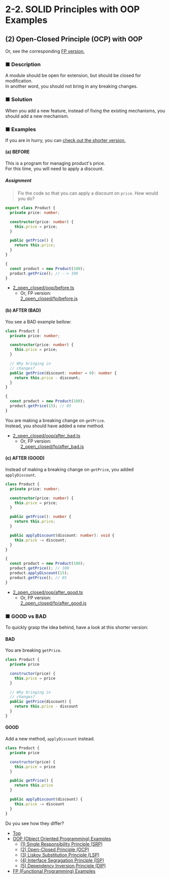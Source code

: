 # 2-2. SOLID Principles with OOP Examples

## (2) Open-Closed Principle (OCP) with OOP

Or, see the corresponding [FP version.](../fp/2_open_closed.md)

### ■ Description

A module should be open for extension, but should be closed for modification.  
In another word, you should not bring in any breaking changes.

### ■ Solution

When you add a new feature, instead of fixing the existing mechanisms,
you should add a new mechanism.

### ■ Examples

If you are in hurry,
you can [check out the shorter version.](#good_vs_bad)

#### (a) BEFORE

This is a program for managing product's price.  
For this time, you will need to apply a discount.

##### Assignment

> Fix the code so that you can apply a discount on `price`.
> How would you do?

```ts
export class Product {
  private price: number;

  constructor(price: number) {
    this.price = price;
  }

  public getPrice() {
    return this.price;
  }
}

{
  const product = new Product(100);
  product.getPrice(); // --> 100
}
```

- [2_open_closed/oop/before.ts](../../src/2_open_closed/oop/before.ts)
  - Or, FP version:  
[2_open_closed/fp/before.js](../../src/2_open_closed/fp/before.js)


#### (b) AFTER (BAD)

You see a BAD example bellow:

```ts
class Product {
  private price: number;

  constructor(price: number) {
    this.price = price;
  }

  // Why bringing in
  // changes?
  public getPrice(discount: number = 0): number {
    return this.price - discount;
  }
}

{
  const product = new Product(100);
  product.getPrice(15); // 85
}
```

You are making a breaking change on `getPrice`.  
Instead, you should have added a new method.

- [2_open_closed/oop/after_bad.ts](../../src/2_open_closed/oop/after_bad.ts)
  - Or, FP version:  
[2_open_closed/fp/after_bad.js](../../src/2_open_closed/fp/after_bad.js)


#### (c) AFTER (GOOD)

Instead of making a breaking change on `getPrice`,
you added `applyDiscount`.

```ts
class Product {
  private price: number;

  constructor(price: number) {
    this.price = price;
  }

  public getPrice(): number {
    return this.price;
  }

  public applyDiscount(discount: number): void {
    this.price -= discount;
  }
}

{
  const product = new Product(100);
  product.getPrice(); // 100
  product.applyDiscount(15);
  product.getPrice(); // 85
}
```

- [2_open_closed/oop/after_good.ts](../../src/2_open_closed/oop/after_good.ts)
  - Or, FP version:  
[2_open_closed/fp/after_good.js](../../src/2_open_closed/fp/after_good.js)


<a name="good_vs_bad"></a>
### ■ GOOD vs BAD

To quickly grasp the idea behind, have a look at this shorter version:

#### BAD

You are breaking `getPrice`.

```js
class Product {
  private price

  constructor(price) {
    this.price = price
  }

  // Why bringing in
  // changes?
  public getPrice(discount) {
    return this.price - discount
  }
}
```

#### GOOD

Add a new method, `applyDiscount` instead.

```js
class Product {
  private price

  constructor(price) {
    this.price = price
  }

  public getPrice() {
    return this.price
  }

  public applyDiscount(discount) {
    this.price -= discount
  }
}
```

Do you see how they differ?

- [Top](../../README.md)
- [OOP (Object Oriented Programming) Examples](./index.md)
  - [(1) Single Responsibility Principle (SRP)](1_single_responsibility.md)
  - [(2) Open-Closed Principle (OCP)](2_open_closed.md)
  - [(3) Liskov Substitution Principle (LSP)](3_liskov_substitution.md)
  - [(4) Interface Segragation Principle (ISP)](4_interface_segragation.md)
  - [(5) Dependency Inversion Principle (DIP)](5_dependency_inversion.md)
- [FP (Functional Programming) Examples](../fp/index.md)
